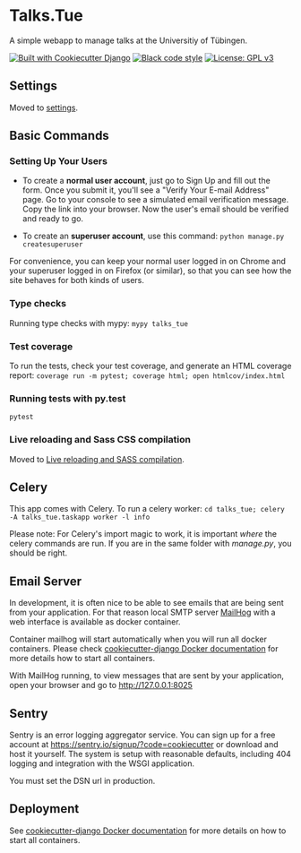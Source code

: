 # Talks.Tue

A simple webapp to manage talks at the Universitiy of Tübingen.

[![Built with Cookiecutter Django](https://img.shields.io/badge/built%20with-Cookiecutter%20Django-ff69b4.svg)](https://github.com/pydanny/cookiecutter-django/) [![Black code style](https://img.shields.io/badge/code%20style-black-000000.svg)](https://github.com/ambv/black) [![License: GPL v3](https://img.shields.io/badge/License-GPLv3-blue.svg)](https://www.gnu.org/licenses/gpl-3.0)


## Settings

Moved to [settings](http://cookiecutter-django.readthedocs.io/en/latest/settings.html).

## Basic Commands

### Setting Up Your Users

* To create a **normal user account**, just go to Sign Up and fill out the form. Once you submit it, you'll see a "Verify Your E-mail Address" page. Go to your console to see a simulated email verification message. Copy the link into your browser. Now the user's email should be verified and ready to go.

* To create an **superuser account**, use this command: `python manage.py createsuperuser`

For convenience, you can keep your normal user logged in on Chrome and your superuser logged in on Firefox (or similar), so that you can see how the site behaves for both kinds of users.

### Type checks

Running type checks with mypy: `mypy talks_tue`

### Test coverage

To run the tests, check your test coverage, and generate an HTML coverage report: `coverage run -m pytest; coverage html; open htmlcov/index.html`

### Running tests with py.test

`pytest`

### Live reloading and Sass CSS compilation

Moved to [Live reloading and SASS compilation](http://cookiecutter-django.readthedocs.io/en/latest/live-reloading-and-sass-compilation.html). 

## Celery

This app comes with Celery. To run a celery worker: `cd talks_tue; celery -A talks_tue.taskapp worker -l info`

Please note: For Celery's import magic to work, it is important *where* the celery commands are run. If you are in the same folder with *manage.py*, you should be right.

## Email Server

In development, it is often nice to be able to see emails that are being sent from your application. For that reason local SMTP server [MailHog](https://github.com/mailhog/MailHog) with a web interface is available as docker container.

Container mailhog will start automatically when you will run all docker containers.
Please check [cookiecutter-django Docker documentation](http://cookiecutter-django.readthedocs.io/en/latest/deployment-with-docker.html) for more details how to start all containers.

With MailHog running, to view messages that are sent by your application, open your browser and go to http://127.0.0.1:8025

## Sentry

Sentry is an error logging aggregator service. You can sign up for a free account at  https://sentry.io/signup/?code=cookiecutter  or download and host it yourself.
The system is setup with reasonable defaults, including 404 logging and integration with the WSGI application.

You must set the DSN url in production.


## Deployment

See [cookiecutter-django Docker documentation](http://cookiecutter-django.readthedocs.io/en/latest/deployment-with-docker.html) for more details on how to start all containers.